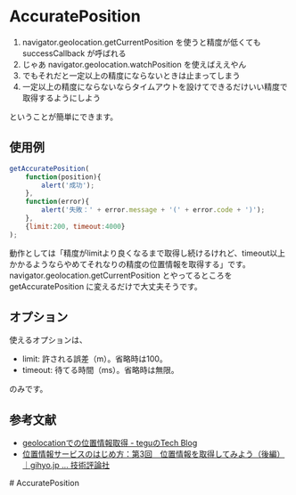 # AccuratePosition

1. navigator.geolocation.getCurrentPosition を使うと精度が低くても successCallback が呼ばれる
2. じゃあ navigator.geolocation.watchPosition を使えばええやん
3. でもそれだと一定以上の精度にならないときは止まってしまう
4. 一定以上の精度にならないならタイムアウトを設けてできるだけいい精度で取得するようにしよう

ということが簡単にできます。

## 使用例

```javascript
getAccuratePosition(
    function(position){
        alert('成功');
    },
    function(error){
        alert('失敗：' + error.message + '(' + error.code + ')');
    },
    {limit:200, timeout:4000}
);
```

動作としては「精度がlimitより良くなるまで取得し続けるけれど、timeout以上かかるようならやめてそれなりの精度の位置情報を取得する」です。 navigator.geolocation.getCurrentPosition とやってるところを getAccuratePosition に変えるだけで大丈夫そうです。

## オプション

使えるオプションは、

* limit: 許される誤差（m）。省略時は100。
* timeout: 待てる時間（ms）。省略時は無限。

のみです。

## 参考文献

* [geolocationでの位置情報取得 - teguのTech Blog](http://d.hatena.ne.jp/toshifumi_tegu/20100322/1269257133)
* [位置情報サービスのはじめ方：第3回　位置情報を取得してみよう（後編）｜gihyo.jp … 技術評論社](http://gihyo.jp/dev/feature/01/location-based-services/0003)

#   A c c u r a t e P o s i t i o n 
 
 